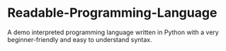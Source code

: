 # Readable-Programming-Language
A demo interpreted programming language written in Python with a very beginner-friendly and easy to understand syntax.

